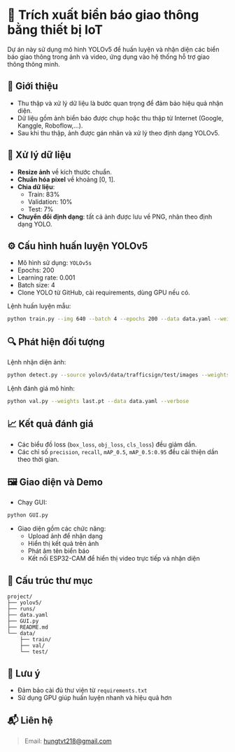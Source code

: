 
# 🚦 Trích xuất biển báo giao thông bằng thiết bị IoT

Dự án này sử dụng mô hình YOLOv5 để huấn luyện và nhận diện các biển báo giao thông trong ảnh và video, ứng dụng vào hệ thống hỗ trợ giao thông thông minh.

## 📌 Giới thiệu

- Thu thập và xử lý dữ liệu là bước quan trọng để đảm bảo hiệu quả nhận diện.
- Dữ liệu gồm ảnh biển báo được chụp hoặc thu thập từ Internet (Google, Kanggle, Roboflow,...).
- Sau khi thu thập, ảnh được gán nhãn và xử lý theo định dạng YOLOv5.

## 🧹 Xử lý dữ liệu

- **Resize ảnh** về kích thước chuẩn.
- **Chuẩn hóa pixel** về khoảng [0, 1].
- **Chia dữ liệu**: 
  - Train: 83%
  - Validation: 10%
  - Test: 7%
- **Chuyển đổi định dạng**: tất cả ảnh được lưu về PNG, nhãn theo định dạng YOLO.

## ⚙️ Cấu hình huấn luyện YOLOv5

- Mô hình sử dụng: `YOLOv5s`
- Epochs: 200
- Learning rate: 0.001
- Batch size: 4
- Clone YOLO từ GitHub, cài requirements, dùng GPU nếu có.

Lệnh huấn luyện mẫu:

```bash
python train.py --img 640 --batch 4 --epochs 200 --data data.yaml --weights yolov5s.pt --device 0
```

## 🔍 Phát hiện đối tượng

Lệnh nhận diện ảnh:

```bash
python detect.py --source yolov5/data/trafficsign/test/images --weights last.pt --conf 0.7 --data data.yaml
```

Lệnh đánh giá mô hình:

```bash
python val.py --weights last.pt --data data.yaml --verbose
```

## 📈 Kết quả đánh giá

- Các biểu đồ loss (`box_loss`, `obj_loss`, `cls_loss`) đều giảm dần.
- Các chỉ số `precision`, `recall`, `mAP_0.5`, `mAP_0.5:0.95` đều cải thiện dần theo thời gian.

## 🖼️ Giao diện và Demo

- Chạy GUI:

```bash
python GUI.py
```

- Giao diện gồm các chức năng:
  - Upload ảnh để nhận dạng
  - Hiển thị kết quả trên ảnh
  - Phát âm tên biển báo
  - Kết nối ESP32-CAM để hiển thị video trực tiếp và nhận diện

## 📁 Cấu trúc thư mục

```
project/
├── yolov5/
├── runs/
├── data.yaml
├── GUI.py
├── README.md
└── data/
    ├── train/
    ├── val/
    └── test/
```

## 📌 Lưu ý

- Đảm bảo cài đủ thư viện từ `requirements.txt`
- Sử dụng GPU giúp huấn luyện nhanh và hiệu quả hơn

## 📬 Liên hệ

> Email: hungtvt218@gmail.com

